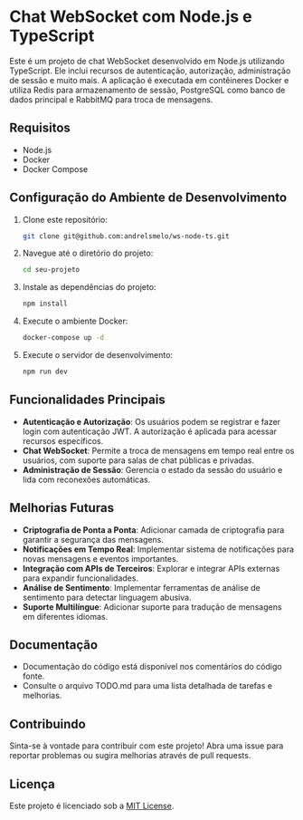 # Chat WebSocket com Node.js e TypeScript

Este é um projeto de chat WebSocket desenvolvido em Node.js utilizando TypeScript. Ele inclui recursos de autenticação, autorização, administração de sessão e muito mais. A aplicação é executada em contêineres Docker e utiliza Redis para armazenamento de sessão, PostgreSQL como banco de dados principal e RabbitMQ para troca de mensagens.

## Requisitos

- Node.js
- Docker
- Docker Compose

## Configuração do Ambiente de Desenvolvimento

1. Clone este repositório:

   ```bash
   git clone git@github.com:andrelsmelo/ws-node-ts.git
   ```

2. Navegue até o diretório do projeto:

   ```bash
   cd seu-projeto
   ```

3. Instale as dependências do projeto:

   ```bash
   npm install
   ```

4. Execute o ambiente Docker:

   ```bash
   docker-compose up -d
   ```

5. Execute o servidor de desenvolvimento:

   ```bash
   npm run dev
   ```

## Funcionalidades Principais

- **Autenticação e Autorização**: Os usuários podem se registrar e fazer login com autenticação JWT. A autorização é aplicada para acessar recursos específicos.
- **Chat WebSocket**: Permite a troca de mensagens em tempo real entre os usuários, com suporte para salas de chat públicas e privadas.
- **Administração de Sessão**: Gerencia o estado da sessão do usuário e lida com reconexões automáticas.

## Melhorias Futuras

- **Criptografia de Ponta a Ponta**: Adicionar camada de criptografia para garantir a segurança das mensagens.
- **Notificações em Tempo Real**: Implementar sistema de notificações para novas mensagens e eventos importantes.
- **Integração com APIs de Terceiros**: Explorar e integrar APIs externas para expandir funcionalidades.
- **Análise de Sentimento**: Implementar ferramentas de análise de sentimento para detectar linguagem abusiva.
- **Suporte Multilíngue**: Adicionar suporte para tradução de mensagens em diferentes idiomas.

## Documentação

- Documentação do código está disponível nos comentários do código fonte.
- Consulte o arquivo TODO.md para uma lista detalhada de tarefas e melhorias.

## Contribuindo

Sinta-se à vontade para contribuir com este projeto! Abra uma issue para reportar problemas ou sugira melhorias através de pull requests.

## Licença

Este projeto é licenciado sob a [MIT License](https://opensource.org/licenses/MIT).
